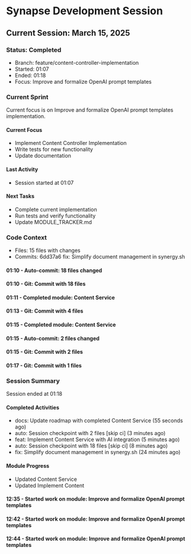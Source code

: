 # Synapse Development Session
## Current Session: March 15, 2025

### Status: Completed
- Branch: feature/content-controller-implementation
- Started: 01:07
- Ended: 01:18
- Focus: Improve and formalize OpenAI prompt templates

### Current Sprint
Current focus is on Improve and formalize OpenAI prompt templates implementation.

#### Current Focus
- Implement Content Controller Implementation
- Write tests for new functionality
- Update documentation

#### Last Activity
- Session started at 01:07

#### Next Tasks
- Complete current implementation
- Run tests and verify functionality
- Update MODULE_TRACKER.md

### Code Context
- Files: 15 files with changes
- Commits: 6dd37a6 fix: Simplify document management in synergy.sh
#### 01:10 - Auto-commit: 18 files changed
#### 01:10 - Git: Commit with 18 files
#### 01:11 - Completed module: Content Service
#### 01:13 - Git: Commit with 4 files
#### 01:15 - Completed module: Content Service
#### 01:15 - Auto-commit: 2 files changed
#### 01:15 - Git: Commit with 2 files
#### 01:17 - Git: Commit with 1 files

### Session Summary
Session ended at 01:18

#### Completed Activities
- docs: Update roadmap with completed Content Service (55 seconds ago)
- auto: Session checkpoint with 2 files [skip ci] (3 minutes ago)
- feat: Implement Content Service with AI integration (5 minutes ago)
- auto: Session checkpoint with 18 files [skip ci] (8 minutes ago)
- fix: Simplify document management in synergy.sh (24 minutes ago)

#### Module Progress
- Updated Content Service
- Updated Implement Content

#### 12:35 - Started work on module: Improve and formalize OpenAI prompt templates
#### 12:42 - Started work on module: Improve and formalize OpenAI prompt templates
#### 12:44 - Started work on module: Improve and formalize OpenAI prompt templates
